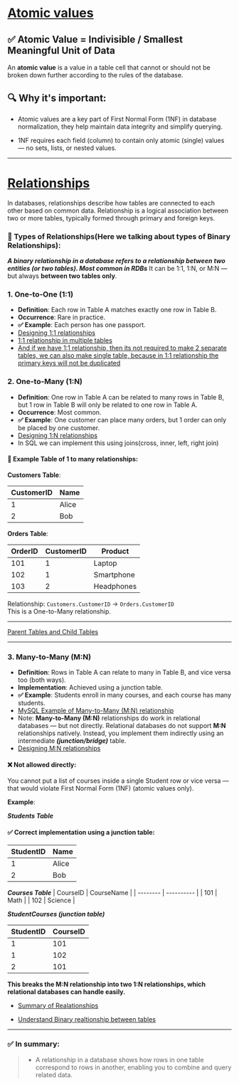 # [Atomic values](https://youtu.be/ztHopE5Wnpc?si=mi91NHhu-KSEdED4&t=5937)

## ✅ Atomic Value = Indivisible / Smallest Meaningful Unit of Data

An **atomic value** is a value in a table cell that cannot or should not be broken down further according to the rules of the database.

## 🔍 Why it's important:
- Atomic values are a key part of First Normal Form (1NF) in database normalization, they help maintain data integrity and simplify querying.

- 1NF requires each field (column) to contain only atomic (single) values — no sets, lists, or nested values.
 

----

# [Relationships](https://youtu.be/ztHopE5Wnpc?si=mCLXwDHx7Id1TX9-&t=6267)

In databases, relationships describe how tables are connected to each other based on common data. Relationship is a logical association between two or more tables, typically formed through primary and foreign keys.

### 🧱 Types of Relationships(Here we talking about types of Binary Relationships):

***A binary relationship in a database refers to a relationship between two entities (or two tables). Most common in RDBs*** It can be 1:1, 1:N, or M:N — but always **between two tables only**.

### 1. One-to-One (1:1)
- **Definition**: Each row in Table A matches exactly one row in Table B.
- **Occurrence**: Rare in practice.
- **✅ Example**: Each person has one passport.
- [Designing 1:1 relationships](https://youtu.be/ztHopE5Wnpc?si=6RQIFRNsBm-C5VF7&t=7347)
- [1:1 relationship in multiple tables](https://youtu.be/ztHopE5Wnpc?si=gNy_8AO0Y0tJMAxc&t=7597)
- [And if we have 1:1 relationship, then its not required to make 2 separate tables, we can also make single table, because in 1:1 relationship the primary keys will not be duplicated](https://youtu.be/ztHopE5Wnpc?si=9SEFiTZARK71VMP-&t=8697)

### 2. One-to-Many (1:N)
- **Definition**: One row in Table A can be related to many rows in Table B, but 1 row in Table B will only be related to one row in Table A.
- **Occurrence**: Most common.
- **✅ Example**: One customer can place many orders, but 1 order can only be placed by one customer.
- [Designing 1:N relationships](https://youtu.be/ztHopE5Wnpc?si=AaA-n7JmoGLOUoOe&t=8027)
- In SQL we can implement this using joins(cross, inner, left, right join)

#### 📌 Example Table of 1 to many relationships:
**Customers Table**:

| CustomerID | Name  |
| ---------- | ----- |
| 1          | Alice |
| 2          | Bob   |


**Orders Table**:

| OrderID | CustomerID | Product    |
| ------- | ---------- | ---------- |
| 101     | 1          | Laptop     |
| 102     | 1          | Smartphone |
| 103     | 2          | Headphones |



Relationship:
`Customers.CustomerID` → `Orders.CustomerID`\
This is a One-to-Many relationship.

-----
[Parent Tables and Child Tables](https://youtu.be/ztHopE5Wnpc?si=6gqsKtSigol1Dx54&t=8627)

-----


### 3. Many-to-Many (M:N)
- **Definition**: Rows in Table A can relate to many in Table B, and vice versa too (both ways).
- **Implementation**: Achieved using a junction table.
- **✅ Example**: Students enroll in many courses, and each course has many students. 
- [MySQL Example of Many-to-Many (M:N) relationship](https://youtu.be/Hy3qbMAoEJk?si=6a8ux_2JLNtDD_p-&t=20777)
- Note:  **Many-to-Many (M:N)** relationships do work in relational databases — but not directly.
Relational databases do not support **M:N** relationships natively.
Instead, you implement them indirectly using an intermediate ***(junction/bridge)*** table.
- [Designing M:N relationships](https://youtu.be/ztHopE5Wnpc?si=0uOkD_9UQeta8GDz&t=9087)

#### ❌ Not allowed directly:
You cannot put a list of courses inside a single Student row or vice versa — that would violate First Normal Form (1NF) (atomic values only).

**Example**: 

***Students Table***

#### ✅ Correct implementation using a junction table:
| StudentID | Name  |
| --------- | ----- |
| 1         | Alice |
| 2         | Bob   |


***Courses Table***
| CourseID | CourseName |
| -------- | ---------- |
| 101      | Math       |
| 102      | Science    |


***StudentCourses (junction table)***

| StudentID | CourseID |
| --------- | -------- |
| 1         | 101      |
| 1         | 102      |
| 2         | 101      |

**This breaks the M:N relationship into two 1:N relationships, which relational databases can handle easily.**


- [Summary of Realationships](https://youtu.be/ztHopE5Wnpc?si=8-LBJRkYuNs6uqIp&t=9987)

- [Understand Binary realtionship between tables](https://youtu.be/ztHopE5Wnpc?si=n5vBMSC2rIwmWs3-&t=10427)

---

### ✅ In summary:
> - A relationship in a database shows how rows in one table correspond to rows in another, enabling you to combine and query related data.

